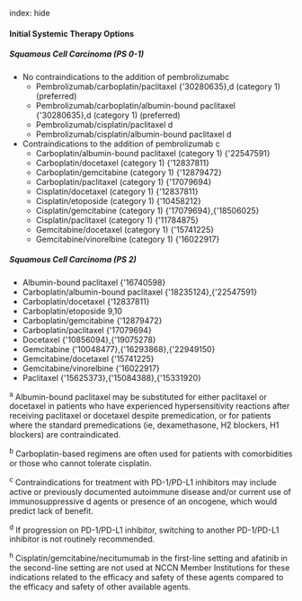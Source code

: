 index: hide

#### Initial Systemic Therapy Options
##### Squamous Cell Carcinoma (PS 0-1)
- No contraindications to the addition of pembrolizumabc
  - Pembrolizumab/carboplatin/paclitaxel {'30280635},d  (category 1) (preferred)
  - Pembrolizumab/carboplatin/albumin-bound paclitaxel {'30280635},d  (category 1) (preferred)
  - Pembrolizumab/cisplatin/paclitaxel d
  - Pembrolizumab/cisplatin/albumin-bound paclitaxel d
- Contraindications to the addition of pembrolizumab c
  - Carboplatin/albumin-bound paclitaxel (category 1) {'22547591}
  - Carboplatin/docetaxel (category 1) {'12837811}
  - Carboplatin/gemcitabine (category 1) {'12879472}
  - Carboplatin/paclitaxel (category 1) {'17079694}
  - Cisplatin/docetaxel (category 1) {'12837811}
  - Cisplatin/etoposide (category 1) {'10458212}
  - Cisplatin/gemcitabine (category 1) {'17079694},{'18506025}
  - Cisplatin/paclitaxel (category 1) {'11784875}
  - Gemcitabine/docetaxel (category 1) {'15741225}
  - Gemcitabine/vinorelbine (category 1) {'16022917}

##### Squamous Cell Carcinoma (PS 2)
- Albumin-bound paclitaxel {'16740598}
- Carboplatin/albumin-bound paclitaxel {'18235124},{'22547591}
- Carboplatin/docetaxel {'12837811}
- Carboplatin/etoposide 9,10
- Carboplatin/gemcitabine {'12879472}
- Carboplatin/paclitaxel {'17079694}
- Docetaxel {'10856094},{'19075278}
- Gemcitabine {'10048477},{'16293868},{'22949150}
- Gemcitabine/docetaxel {'15741225}
- Gemcitabine/vinorelbine {'16022917}
- Paclitaxel {'15625373},{'15084388},{'15331920}

 <sup>a</sup>  Albumin-bound paclitaxel may be substituted for either paclitaxel or docetaxel in patients who have experienced hypersensitivity reactions after receiving paclitaxel or docetaxel despite premedication, or for patients where the standard premedications (ie, dexamethasone, H2 blockers, H1 blockers) are contraindicated.

 <sup>b</sup>  Carboplatin-based regimens are often used for patients with comorbidities or those who cannot tolerate cisplatin.

 <sup>c</sup>  Contraindications for treatment with PD-1/PD-L1 inhibitors may include active or previously documented autoimmune disease and/or current use of immunosuppressive d agents or presence of an oncogene, which would predict lack of benefit.

 <sup>d</sup>  If progression on PD-1/PD-L1 inhibitor, switching to another PD-1/PD-L1 inhibitor is not routinely recommended.

 <sup>h</sup>  Cisplatin/gemcitabine/necitumumab in the first-line setting and afatinib in the second-line setting are not used at NCCN Member Institutions for these indications related to the efficacy and safety of these agents compared to the efficacy and safety of other available agents.